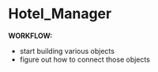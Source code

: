# Hotel_Manager



**WORKFLOW:**

- start building various objects 
- figure out how to connect those objects 
